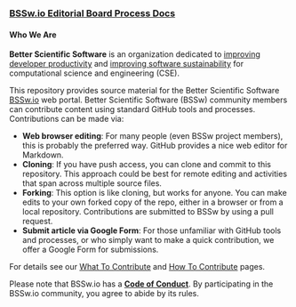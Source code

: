 ### [BSSw.io Editorial Board Process Docs](https://betterscientificsoftware.github.io/bssw.io/)

#### Who We Are

**Better Scientific Software** is an organization dedicated to [improving developer productivity](Articles/WhatIs/WhatIsProductivity.md) and [improving software sustainability](Articles/WhatIs/WhatIsSustainability.md) for computational science and engineering (CSE).

This repository provides source material for the Better Scientific Software [BSSw.io](https://bssw.io) web portal. Better Scientific Software (BSSw) community members can contribute content using standard GitHub tools and processes. Contributions can be made via:
* **Web browser editing**:  For many people (even BSSw project members), this is probably the preferred way.  GitHub provides a nice web editor for Markdown.
* **Cloning**: If you have push access, you can clone and commit to this repository.  This approach could be best for remote editing and activities that span across multiple source files.
* **Forking**: This option is like cloning, but works for anyone.  You can make edits to your own forked copy of the repo, either in a browser or from a local repository.  Contributions are submitted to BSSw by using a pull request.
* **Submit article via Google Form**: For those unfamiliar with GitHub tools and processes, or who simply want to make a quick contribution, we offer a Google Form for submissions.

For details see our [What To Contribute](WhatToContribute.md) and [How To Contribute](HowToContribute.md) pages.

Please note that BSSw.io has a [**Code of Conduct**](.github/CODE_OF_CONDUCT.md). By participating in the BSSw.io community, you agree to abide by its rules.

<!---
Publish: no
---!>
